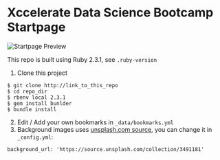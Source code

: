 # Xccelerate Data Science Bootcamp Startpage

![Startpage Preview](assets/preview.png)

This repo is built using Ruby 2.3.1, see `.ruby-version`
1. Clone this project
```
$ git clone http://link_to_this_repo
$ cd repo_dir
$ rbenv local 2.3.1
$ gem install bunlder
$ bundle install
```
2. Edit / Add your own bookmarks in `_data/bookmarks.yml`
3. Background images uses [unsplash.com source](https://source.unsplash.com), you can change it in `_config.yml`:  
 ```
 background_url: 'https://source.unsplash.com/collection/3491181'
 ```
